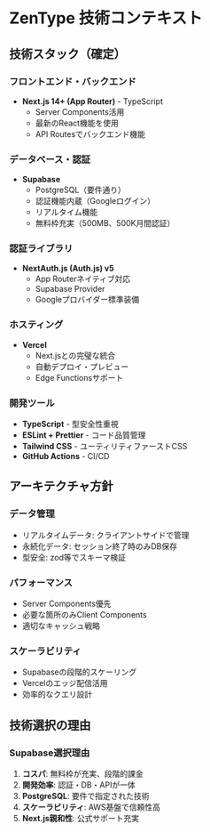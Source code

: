 # ZenType 技術コンテキスト

## 技術スタック（確定）

### フロントエンド・バックエンド
- **Next.js 14+ (App Router)** - TypeScript
  - Server Components活用
  - 最新のReact機能を使用
  - API Routesでバックエンド機能

### データベース・認証
- **Supabase**
  - PostgreSQL（要件通り）
  - 認証機能内蔵（Googleログイン）
  - リアルタイム機能
  - 無料枠充実（500MB、500K月間認証）

### 認証ライブラリ
- **NextAuth.js (Auth.js) v5**
  - App Routerネイティブ対応
  - Supabase Provider
  - Googleプロバイダー標準装備

### ホスティング
- **Vercel**
  - Next.jsとの完璧な統合
  - 自動デプロイ・プレビュー
  - Edge Functionsサポート

### 開発ツール
- **TypeScript** - 型安全性重視
- **ESLint + Prettier** - コード品質管理
- **Tailwind CSS** - ユーティリティファーストCSS
- **GitHub Actions** - CI/CD

## アーキテクチャ方針

### データ管理
- リアルタイムデータ: クライアントサイドで管理
- 永続化データ: セッション終了時のみDB保存
- 型安全: zod等でスキーマ検証

### パフォーマンス
- Server Components優先
- 必要な箇所のみClient Components
- 適切なキャッシュ戦略

### スケーラビリティ
- Supabaseの段階的スケーリング
- Vercelのエッジ配信活用
- 効率的なクエリ設計

## 技術選択の理由

### Supabase選択理由
1. **コスパ**: 無料枠が充実、段階的課金
2. **開発効率**: 認証・DB・APIが一体
3. **PostgreSQL**: 要件で指定された技術
4. **スケーラビリティ**: AWS基盤で信頼性高
5. **Next.js親和性**: 公式サポート充実
